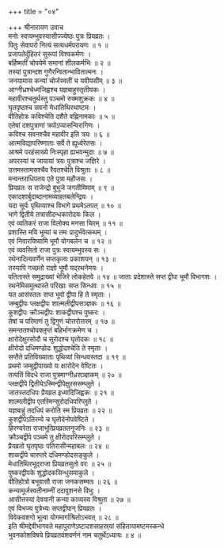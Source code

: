 +++
title = "०४"

+++
श्रीनारायण उवाच  
मनोः स्वायम्भुवस्यासीज्ज्येष्ठः पुत्रः प्रियव्रतः ।  
पितुः सेवापरो नित्यं सत्यधर्मपरायणः ॥ १ ॥  
प्रजापतेर्दुहितरं सुरूपां विश्वकर्मणः ।  
बर्हिष्मतीं चोपयेमे समानां शीलकर्मभिः ॥ २ ॥  
तस्यां पुत्रान्दश गुणैरन्वितान्भावितात्मनः ।  
जनयामास कन्यां चोर्जस्वतीं च यवीयसीम् ॥ ३ ॥  
आग्नीध्रश्चेध्मजिह्वश्च यज्ञबाहुस्तृतीयकः ।  
महावीरश्चतुर्थस्तु पञ्चमो रुक्मशुक्रकः ॥ ४ ॥  
घृतपृष्ठश्च सवनो मेधातिथिरथाष्टमः ।  
वीतिहोत्रः कविश्चेति दशैते वह्निनामकाः ॥ ५ ॥  
एतेषां दशपुत्राणां त्रयोऽप्यासन्विरागिणः ।  
कविश्च सवनश्चैव महावीर इति त्रयः ॥ ६ ॥  
आत्मविद्यापरिष्णाताः सर्वे ते ह्यूर्ध्वरेतसः ।  
आश्रमे परहंसाख्ये निःस्पृहा ह्यभवन्मुदाः ॥ ७ ॥  
अपरस्यां च जायायां त्रयः पुत्राश्च जज्ञिरे ।  
उत्तमस्तामसश्चैव रैवतश्चेति विश्रुताः ॥ ८ ॥  
मन्वन्तराधिपतय एते पुत्रा महौजसः ।  
प्रियव्रतः स राजेन्द्रो बुभुजे जगतीमिमाम् ॥ ९ ॥  
एकादशार्बुदाब्दानामव्याहतबलेन्द्रियः ।  
यदा सूर्यः पृथिव्याश्च विभागे प्रथमेऽतपत् ॥ १० ॥  
भागे द्वितीये तत्रासीदन्धकारोदयः किल ।  
एवं व्यतिकरं राजा विलोक्य मनसा चिरम् ॥ ११ ॥  
प्रशास्ति मयि भूम्यां च तमः प्रादुर्भवेत्कथम् ।  
एवं निवारयिष्यामि भूमौ योगबलेन च ॥ १२ ॥  
एवं व्यवसितो राजा पुत्रः स्वायम्भुवस्य सः ।  
रथेनादित्यवर्णेन सप्तकृत्वः प्रकाशयन् ॥ १३ ॥  
तस्यापि गच्छतो राज्ञो भूमौ यद्‌रथनेमयः ।  
पतितास्ते समुद्राख्यां भेजिरे लोकहेतवे ॥ १४ ॥
जाताः प्रदेशास्ते सप्त द्वीपा भूमौ विभागशः ।  
रथनेमिसमुत्थास्ते परिखाः सप्त सिन्धवः ॥ १५ ॥  
यत आसंस्ततः सप्त भुवो द्वीपा हि ते स्मृताः ।  
जम्बुद्वीपः प्लक्षद्वीपः शाल्मलीद्वीपसञ्ज्ञकः ॥ १६ ॥  
कुशद्वीपः क्रौञ्चद्वीपः शाकद्वीपश्च पुष्करः ।  
तेषां च परिमाणं तु द्विगुणं चोत्तरोत्तरम् ॥ १७ ॥  
समन्ततश्चोपक्लृप्तं बहिर्भागक्रमेण च ।  
क्षारोदेक्षुरसोदौ च सुरोदश्च घृतोदकः ॥ १८ ॥  
क्षीरोदो दधिमण्डोदः शुद्धोदश्चेति ते स्मृताः ।  
सप्तैते प्रतिविख्याताः पृथिव्यां सिन्धवस्तदा ॥ १९ ॥  
प्रथमो जम्बुद्वीपाख्यो यः क्षारोदेन वेष्टितः ।  
तत्पतिं विदधे राजा पुत्रमाग्नीध्रसञ्ज्ञकम् ॥ २० ॥  
प्लक्षद्वीपे द्वितीयेऽस्मिन्द्वीपेक्षुरससम्प्लुते ।  
जातस्तदधिपः प्रैयव्रत इध्मादिजिह्वकः ॥ २१ ॥  
शाल्मलीद्वीप एतस्मिन्सुरोदधिपरिप्लुते ।  
यज्ञबाहुं तदधिपं करोति स्म प्रियव्रतः ॥ २२ ॥  
कुशद्वीपेऽतिरम्ये च घृतोदेनोपवेष्टिते ।  
हिरण्यरेता राजाभूत्प्रियव्रततनूजनिः ॥ २३ ॥  
क्रौञ्चद्वीपे पञ्चमे तु क्षीरोदपरिसम्प्लुते ।  
प्रैयव्रतो घृतपृष्ठः पतिरासीन्महाबलः ॥ २४ ॥  
शाकद्वीपे चारुतरे दधिमण्डोदसङ्कुले ।  
मेधातिथिरभूद्‌राजा प्रियव्रतसुतो वरः ॥ २५ ॥  
पुष्करद्वीपके शुद्धोदकसिन्धुसमाकुले ।  
वीतिहोत्रो बभूवासौ राजा जनकसम्मतः ॥ २६ ॥  
कन्यामूर्जस्वतीनाम्नीं ददावुशनसे विभुः ।  
आसीत्तस्यां देवयानी कन्या काव्यस्य विश्रुता ॥ २७ ॥  
एवं विभज्य पुत्रेभ्यः सप्तद्वीपान् प्रियव्रतः ।  
विवेकवशगो भूत्वा योगमार्गाश्रितोऽभवत् ॥ २८ ॥  
इति श्रीमद्देवीभागवते महापुराणेऽष्टादशसाहस्र्यां संहितायामष्टमस्कन्धे  
भुवनकोशविषये प्रियव्रतवंशवर्णनं नाम चतुर्थेऽध्यायः ॥ ४ ॥
